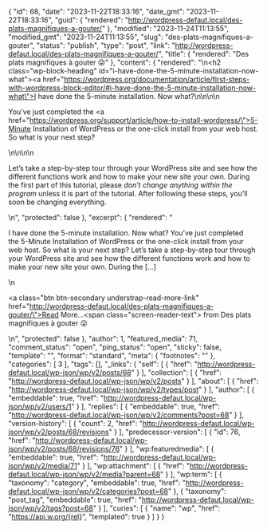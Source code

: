 {
    "id": 68,
    "date": "2023-11-22T18:33:16",
    "date_gmt": "2023-11-22T18:33:16",
    "guid": {
        "rendered": "http://wordpress-defaut.local/des-plats-magnifiques-a-gouter/"
    },
    "modified": "2023-11-24T11:13:55",
    "modified_gmt": "2023-11-24T11:13:55",
    "slug": "des-plats-magnifiques-a-gouter",
    "status": "publish",
    "type": "post",
    "link": "http://wordpress-defaut.local/des-plats-magnifiques-a-gouter/",
    "title": {
        "rendered": "Des plats magnifiques à gouter 😜"
    },
    "content": {
        "rendered": "\n<h2 class=\"wp-block-heading\" id=\"i-have-done-the-5-minute-installation-now-what\"><a href=\"https://wordpress.org/documentation/article/first-steps-with-wordpress-block-editor/#i-have-done-the-5-minute-installation-now-what\">I have done the 5-minute installation. Now what?</a></h2>\n\n\n\n<p>You’ve just completed the&nbsp;<a href=\"https://wordpress.org/support/article/how-to-install-wordpress/\">5-Minute Installation</a>&nbsp;of WordPress or the one-click install from your web host. So what is your next step?</p>\n\n\n\n<p>Let’s take a step-by-step tour through your WordPress site and see how the different functions work and how to make your new site your own. During the first part of this tutorial, please&nbsp;<em>don’t change anything within the program</em>&nbsp;unless it is part of the tutorial. After following these steps, you’ll soon be changing everything.</p>\n",
        "protected": false
    },
    "excerpt": {
        "rendered": "<p>I have done the 5-minute installation. Now what? You’ve just completed the&nbsp;5-Minute Installation&nbsp;of WordPress or the one-click install from your web host. So what is your next step? Let’s take a step-by-step tour through your WordPress site and see how the different functions work and how to make your new site your own. During the [&#8230;]</p>\n<p><a class=\"btn btn-secondary understrap-read-more-link\" href=\"http://wordpress-defaut.local/des-plats-magnifiques-a-gouter/\">Read More&#8230;<span class=\"screen-reader-text\"> from Des plats magnifiques à gouter 😜</span></a></p>\n",
        "protected": false
    },
    "author": 1,
    "featured_media": 71,
    "comment_status": "open",
    "ping_status": "open",
    "sticky": false,
    "template": "",
    "format": "standard",
    "meta": {
        "footnotes": ""
    },
    "categories": [
        3
    ],
    "tags": [],
    "_links": {
        "self": [
            {
                "href": "http://wordpress-defaut.local/wp-json/wp/v2/posts/68"
            }
        ],
        "collection": [
            {
                "href": "http://wordpress-defaut.local/wp-json/wp/v2/posts"
            }
        ],
        "about": [
            {
                "href": "http://wordpress-defaut.local/wp-json/wp/v2/types/post"
            }
        ],
        "author": [
            {
                "embeddable": true,
                "href": "http://wordpress-defaut.local/wp-json/wp/v2/users/1"
            }
        ],
        "replies": [
            {
                "embeddable": true,
                "href": "http://wordpress-defaut.local/wp-json/wp/v2/comments?post=68"
            }
        ],
        "version-history": [
            {
                "count": 2,
                "href": "http://wordpress-defaut.local/wp-json/wp/v2/posts/68/revisions"
            }
        ],
        "predecessor-version": [
            {
                "id": 76,
                "href": "http://wordpress-defaut.local/wp-json/wp/v2/posts/68/revisions/76"
            }
        ],
        "wp:featuredmedia": [
            {
                "embeddable": true,
                "href": "http://wordpress-defaut.local/wp-json/wp/v2/media/71"
            }
        ],
        "wp:attachment": [
            {
                "href": "http://wordpress-defaut.local/wp-json/wp/v2/media?parent=68"
            }
        ],
        "wp:term": [
            {
                "taxonomy": "category",
                "embeddable": true,
                "href": "http://wordpress-defaut.local/wp-json/wp/v2/categories?post=68"
            },
            {
                "taxonomy": "post_tag",
                "embeddable": true,
                "href": "http://wordpress-defaut.local/wp-json/wp/v2/tags?post=68"
            }
        ],
        "curies": [
            {
                "name": "wp",
                "href": "https://api.w.org/{rel}",
                "templated": true
            }
        ]
    }
}
